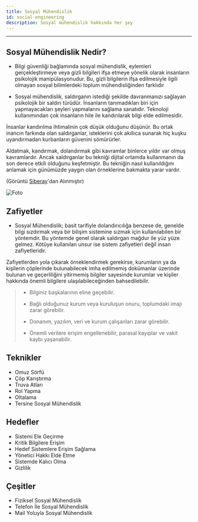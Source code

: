 ```yaml
---
title: Sosyal Mühendislik
id: social-engineering
description: Sosyal mühendislik hakkında her şey
---
```

**********************************************************

## Sosyal Mühendislik Nedir?

* Bilgi güvenliği bağlamında sosyal mühendislik, eylemleri gerçekleştirmeye veya gizli bilgileri ifşa etmeye yönelik olarak insanların psikolojik manipülasyonudur. Bu, gizli bilgilerin ifşa edilmesiyle ilgili olmayan sosyal bilimlerdeki toplum mühendisliğinden farklıdır

* Sosyal mühendislik, saldırganın istediği şekilde davranmanızı sağlayan psikolojik bir saldırı türüdür. İnsanların tanımadıkları biri için yapmayacakları şeyleri yapmalarını sağlama sanatıdır. Teknoloji kullanımından çok insanların hile ile kandırılarak bilgi elde edilmesidir.

 İnsanlar kandırılma ihtimalinin çok düşük olduğunu düşünür. Bu ortak inancın farkında olan saldırganlar, isteklerini çok akıllıca sunarak hiç kuşku uyandırmadan kurbanların güvenini sömürürler.

 Aldatmak, kandırmak, dolandırmak gibi kavramlar binlerce yıldır var olmuş kavramlardır. Ancak saldırganlar bu tekniği dijital ortamda kullanmanın da son derece etkili olduğunu keşfetmiştir. Bu tekniğin nasıl kullanıldığını anlamak için günümüzde yaygın olan örneklerine bakmakta yarar vardır.

 (Görüntü [Siberay](https://www.siberay.com)'dan Alınmıştır)

 ![Foto](https://www.siberay.com/kurumlar/Siberay.com/YaziGorselleri/SosMuh2.jpg)

## Zafiyetler

* Sosyal Mühendislik; basit tarifiyle dolandırıcılığa benzese de, genelde bilgi sızdırmak veya bir bilişim sistemine sızmak için kullanılabilen bir yöntemdir. Bu yöntemde genel olarak saldırgan mağdur ile yüz yüze gelmez. Kötüye kullanılan unsur ise sistem zafiyetleri değil insan zafiyetleridir.

 Zafiyetlerden yola çıkarak örneklendirmek gerekirse, kurumların ya da kişilerin çöplerinde bulunabilecek imha edilmemiş dokümanlar üzerinde bulunan ve geçerliliğini yitirmemiş bilgiler sayesinde kurumlar ve kişiler hakkında önemli bilgilere ulaşılabileceğinden bahsedilebilir.

 > + Bilginiz başkalarının eline geçebilir.
 >
 > + Bağlı olduğunuz kurum veya kuruluşun onuru, toplumdaki imajı zarar görebilir.
 >
 > + Donanım, yazılım, veri ve kurum çalışanları zarar görebilir.
 >
 > + Önemli verilere erişim engellenebilir, parasal kayıplar ve vakit kaybı yaşanabilir.


## Teknikler

 + Omuz Sörfü
 + Çöp Karıştırma
 + Truva Atları
 + Rol Yapma
 + Oltalama
 + Tersine Sosyal Mühendislik


## Hedefler

 + Sistemi Ele Geçirme
 + Kritik Bilgilere Erişim
 + Hedef Sistemlere Erişim Sağlama
 + Yönetici Hakkı Elde Etme
 + Sistemde Kalıcı Olma
 + Gizlilik


## Çeşitler

 + Fiziksel Sosyal Mühendislik
 + Telefon İle Sosyal Mühendislik
 + Mail Yoluyla Sosyal Mühendislik